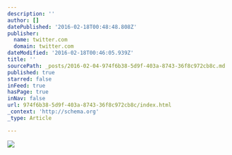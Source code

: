 ```yaml
---
description: ''
author: []
datePublished: '2016-02-18T00:48:48.808Z'
publisher:
  name: twitter.com
  domain: twitter.com
dateModified: '2016-02-18T00:46:05.939Z'
title: ''
sourcePath: _posts/2016-02-04-974f6b38-5d9f-403a-8743-36f8c972cb8c.md
published: true
starred: false
inFeed: true
hasPage: true
inNav: false
url: 974f6b38-5d9f-403a-8743-36f8c972cb8c/index.html
_context: 'http://schema.org'
_type: Article

---
```

![](https://pbs.twimg.com/media/CaBmaVRVAAAfbsU.jpg)